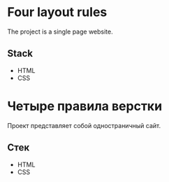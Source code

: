 # Four layout rules
The project is a single page website.

## Stack
* HTML
* CSS

# Четыре правила верстки
Проект представляет собой одностраничный сайт.

## Стек
* HTML
* CSS
